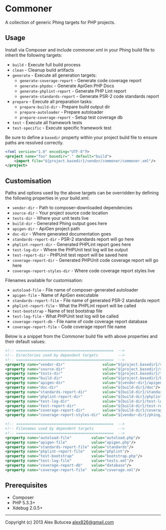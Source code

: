# Commoner
A collection of generic Phing targets for PHP projects.

## Usage
Install via Composer and include commoner.xml in your Phing build file to inherit the following targets:

- `build` - Execute full build process
- `clean` - Cleanup build artifacts
- `generate` - Execute all generation targets:
    - `generate-coverage-report` - Generate code coverage report
    - `generate-phpdoc` - Generate ApiGen PHP Docs
    - `generate-phplint-report` - Generate PHP Lint report
    - `generate-standards-report` - Generate PSR-2 code standards report
- `prepare` - Execute all preparation tasks:
    - `prepare-build-dir` - Prepare build output dir
    - `prepare-autoloader` - Prepare autoloader
    - `prepare-coverage-report` - Setup test coverage db
- `test` - Execute all framework tests
- `test-specific` - Execute specific framework test

Be sure to define a `basedir` property within your project build file to ensure paths are resolved correctly.

```xml
<?xml version="1.0" encoding="UTF-8"?>
<project name="foo" basedir="." default="build">
    <import file="${project.basedir}/vendor/commoner/commoner.xml"/>
</project>
```

## Customisation
Paths and options used by the above targets can be overridden by defining the following properties in your build.xml:

- `vendor-dir` - Path to composer-downloaded dependencies
- `source-dir` - Your project source code location
- `tests-dir` - Where your unit tests live
- `build-dir` - Generated Phing output goes here
- `apigen-dir` - ApiGen project path
- `doc-dir` - Where generated documentation goes
- `standards-report-dir` - PSR-2 standards report will go here
- `phplint-report-dir` - Generated PHPLint report goes here
- `test-log-dir` - Where the PHPUnit test log will be output
- `test-report-dir` - PHPUnit test report will be saved here
- `coverage-report-dir` - Generated PHPUnit code coverage report will go here
- `coverage-report-styles-dir` - Where code coverage report styles live

Filenames available for customisation:

- `autoload-file` - File name of composer-generated autoloader
- `apigen-file` - Name of ApiGen executable
- `standards-report-file` - File name of generated PSR-2 standards report
- `phplint-report-file` - What the PHPLint report will be called
- `test-bootstrap` - Name of test bootstrap file
- `test-log-file` - What PHPUnit test log will be called
- `coverage-report-db` - File name of code coverage report database
- `coverage-report-file` - Code coverage report file name

Below is a snippet from the Commoner build file with above properties and their default values:

```xml
<!-- ============================================  -->
<!-- Directories used by dependent targets         -->
<!-- ============================================  -->
<property name="vendor-dir"                 value="${project.basedir}/vendor"/>
<property name="source-dir"                 value="${project.basedir}/src"/>
<property name="tests-dir"                  value="${project.basedir}/tests"/>
<property name="build-dir"                  value="${project.basedir}/build"/>
<property name="apigen-dir"                 value="${vendor-dir}/apigen/apigen"/>
<property name="doc-dir"                    value="${build-dir}/doc"/>
<property name="standards-report-dir"       value="${build-dir}/standards-report"/>
<property name="phplint-report-dir"         value="${build-dir}/phplint-report"/>
<property name="test-log-dir"               value="${build-dir}/test-log"/>
<property name="test-report-dir"            value="${build-dir}/test-report"/>
<property name="coverage-report-dir"        value="${build-dir}/coverage-report"/>
<property name="coverage-report-styles-dir" value="${vendor-dir}/phing/phing/etc"/>

<!-- ============================================  -->
<!-- Filenames used by dependent targets           -->
<!-- ============================================  -->
<property name="autoload-file"         value="autoload.php"/>
<property name="apigen-file"           value="apigen.php"/>
<property name="standards-report-file" value="standards"/>
<property name="phplint-report-file"   value="phplint"/>
<property name="test-bootstrap"        value="bootstrap.php"/>
<property name="test-log-file"         value="tests.xml"/>
<property name="coverage-report-db"    value="database"/>
<property name="coverage-report-file"  value="coverage.xml"/>
```

## Prerequisites
- Composer
- PHP 5.3.3+
- Xdebug 2.0.5+

---------------------------------------------------
Copyright (c) 2013 Alex Butucea <alex826@gmail.com>
